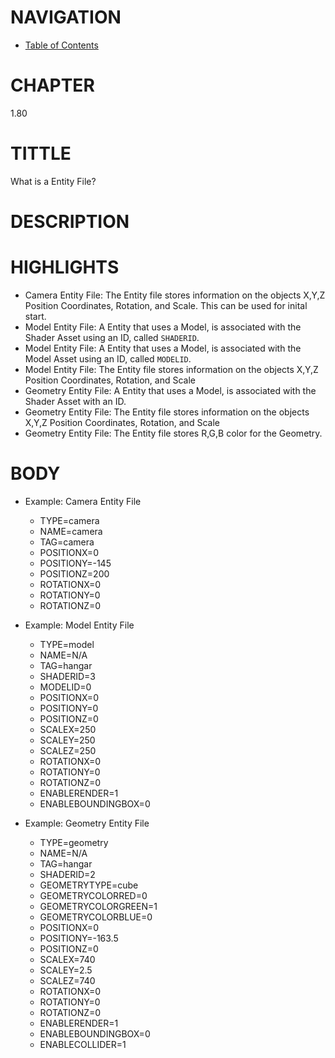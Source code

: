 # NAVIGATION
- [Table of Contents](../Table_of_Contents.md)

# CHAPTER
1.80


# TITTLE
What is a Entity File?


# DESCRIPTION


# HIGHLIGHTS
- Camera Entity File: The Entity file stores information on the objects X,Y,Z Position Coordinates, Rotation, and Scale. This can be used for inital start.
- Model Entity File: A Entity that uses a Model, is associated with the Shader Asset using an ID, called `SHADERID`.
- Model Entity File: A Entity that uses a Model, is associated with the Model Asset using an ID, called `MODELID`.
- Model Entity File: The Entity file stores information on the objects X,Y,Z Position Coordinates, Rotation, and Scale
- Geometry Entity File: A Entity that uses a Model, is associated with the Shader Asset with an ID.
- Geometry Entity File: The Entity file stores information on the objects X,Y,Z Position Coordinates, Rotation, and Scale
- Geometry Entity File: The Entity file stores R,G,B color for the Geometry.


# BODY

- Example: Camera Entity File
    - TYPE=camera
    - NAME=camera
    - TAG=camera
    - POSITIONX=0
    - POSITIONY=-145
    - POSITIONZ=200
    - ROTATIONX=0
    - ROTATIONY=0
    - ROTATIONZ=0

- Example: Model Entity File
    - TYPE=model
    - NAME=N/A
    - TAG=hangar
    - SHADERID=3
    - MODELID=0
    - POSITIONX=0
    - POSITIONY=0
    - POSITIONZ=0
    - SCALEX=250
    - SCALEY=250
    - SCALEZ=250
    - ROTATIONX=0
    - ROTATIONY=0
    - ROTATIONZ=0
    - ENABLERENDER=1
    - ENABLEBOUNDINGBOX=0


- Example: Geometry Entity File
    - TYPE=geometry
    - NAME=N/A
    - TAG=hangar
    - SHADERID=2
    - GEOMETRYTYPE=cube
    - GEOMETRYCOLORRED=0
    - GEOMETRYCOLORGREEN=1
    - GEOMETRYCOLORBLUE=0
    - POSITIONX=0
    - POSITIONY=-163.5
    - POSITIONZ=0
    - SCALEX=740
    - SCALEY=2.5
    - SCALEZ=740
    - ROTATIONX=0
    - ROTATIONY=0
    - ROTATIONZ=0
    - ENABLERENDER=1
    - ENABLEBOUNDINGBOX=0
    - ENABLECOLLIDER=1